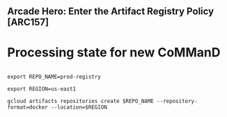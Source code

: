 ## Arcade Hero: Enter the Artifact Registry Policy [ARC157]



# Processing state for new CoMManD

```

export REPO_NAME=prod-registry

export REGION=us-east1

gcloud artifacts repositories create $REPO_NAME --repository-format=docker --location=$REGION

```
